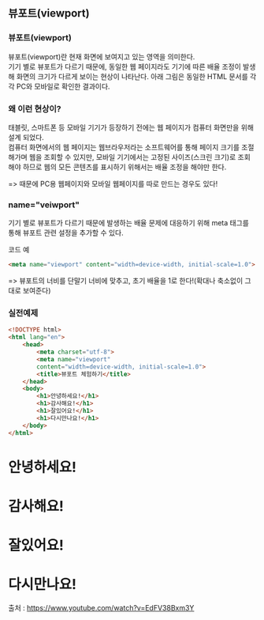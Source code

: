 ## 뷰포트(viewport)

### 뷰포트(viewport)
뷰포트(viewport)란 현재 화면에 보여지고 있는 영역을 의미한다.  
기기 별로 뷰포트가 다르기 때문에, 동일한 웹 페이지라도 기기에 따른 배율 조정이 발생해 화면의 크기가 다르게 보이는 현상이 나타난다.
아래 그림은 동일한 HTML 문서를 각각 PC와 모바일로 확인한 결과이다.

### 왜 이런 현상이?
태블릿, 스마트폰 등 모바일 기기가 등장하기 전에는 웹 페이지가 컴퓨터 화면만을 위해 설계 되었다.  
컴퓨터 화면에서의 웹 페이지는 웹브라우저라는 소프트웨어를 통해 페이지 크기를 조절해가며 웹을 조회할 수 있지만,
모바일 기기에서는 고정된 사이즈(스크린 크기)로 조회해야 하므로 웹의 모든 콘텐츠를 표시하기 위해서는 배율 조정을 해야만 한다. 

=> 때문에 PC용 웹페이지와 모바일 웹페이지를 따로 만드는 경우도 있다!

### name="veiwport"
기기 별로 뷰포트가 다르기 때문에 발생하는 배율 문제에 대응하기 위해 meta 태그를 통해 뷰포트 관련 설정을 추가할 수 있다.

코드 예
``` html
<meta name="viewport" content="width=device-width, initial-scale=1.0">
```
=> 뷰포트의 너비를 단말기 너비에 맞추고, 초기 배율을 1로 한다!(확대나 축소없이 그대로 보여준다)


### 실전예제
``` html
<!DOCTYPE html>
<html lang="en">
    <head>
        <meta charset="utf-8">
        <meta name="viewport"
        content="width=device-width, initial-scale=1.0">
        <title>뷰포트 체험하기</title>
    </head>
    <body>
        <h1>안녕하세요!</h1>
        <h1>감사해요!</h1>
        <h1>잘있어요!</h1>
        <h1>다시만나요!</h1>
    </body>
</html>
```

<!DOCTYPE html>
<html lang="en">
    <head>
        <meta charset="utf-8">
        <meta name="viewport"
        content="width=device-width, initial-scale=1.0">
        <title>뷰포트 체험하기</title>
    </head>
    <body>
        <h1>안녕하세요!</h1>
        <h1>감사해요!</h1>
        <h1>잘있어요!</h1>
        <h1>다시만나요!</h1>
    </body>
</html>

출처 : https://www.youtube.com/watch?v=EdFV38Bxm3Y